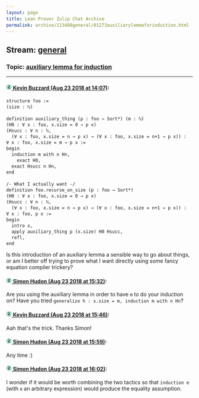 ```yaml
---
layout: page
title: Lean Prover Zulip Chat Archive 
permalink: archive/113488general/01273auxiliarylemmaforinduction.html
---
```


## Stream: [general](index.html)
### Topic: [auxiliary lemma for induction](01273auxiliarylemmaforinduction.html)

---

#### [![Click to go to Zulip](../../assets/img/zulip2.png) Kevin Buzzard (Aug 23 2018 at 14:07)](https://leanprover.zulipchat.com/#narrow/stream/113488-general/topic/auxiliary%20lemma%20for%20induction/near/132633649):
```lean
structure foo :=
(size : ℕ)

definition auxiliary_thing (p : foo → Sort*) (m : ℕ)
(H0 : ∀ x : foo, x.size = 0 → p x)
(Hsucc : ∀ n : ℕ, 
  (∀ x : foo, x.size = n → p x) → (∀ x : foo, x.size = n+1 → p x)) :
∀ x : foo, x.size = m → p x :=
begin
  induction m with n Hn,
    exact H0,
  exact Hsucc n Hn,
end

/- What I actually want -/
definition foo.recurse_on_size (p : foo → Sort*)
(H0 : ∀ x : foo, x.size = 0 → p x)
(Hsucc : ∀ n : ℕ, 
  (∀ x : foo, x.size = n → p x) → (∀ x : foo, x.size = n+1 → p x)) :
∀ x : foo, p x :=
begin
  intro x,
  apply auxiliary_thing p (x.size) H0 Hsucc,
  refl,
end
```

Is this introduction of an auxiliary lemma a sensible way to go about things, or am I better off trying to prove what I want directly using some fancy equation compiler trickery?

#### [![Click to go to Zulip](../../assets/img/zulip2.png) Simon Hudon (Aug 23 2018 at 15:32)](https://leanprover.zulipchat.com/#narrow/stream/113488-general/topic/auxiliary%20lemma%20for%20induction/near/132637724):
Are you using the auxiliary lemma in order to have `m` to do your induction on? Have you tried `generalize h : x.size = m, induction m with n Hn`?

#### [![Click to go to Zulip](../../assets/img/zulip2.png) Kevin Buzzard (Aug 23 2018 at 15:46)](https://leanprover.zulipchat.com/#narrow/stream/113488-general/topic/auxiliary%20lemma%20for%20induction/near/132638452):
Aah that's the trick. Thanks Simon!

#### [![Click to go to Zulip](../../assets/img/zulip2.png) Simon Hudon (Aug 23 2018 at 15:59)](https://leanprover.zulipchat.com/#narrow/stream/113488-general/topic/auxiliary%20lemma%20for%20induction/near/132639057):
Any time :)

#### [![Click to go to Zulip](../../assets/img/zulip2.png) Simon Hudon (Aug 23 2018 at 16:02)](https://leanprover.zulipchat.com/#narrow/stream/113488-general/topic/auxiliary%20lemma%20for%20induction/near/132639260):
I wonder if it would be worth combining the two tactics so that `induction e` (with `e` an arbitrary expression) would produce the equality assumption.

